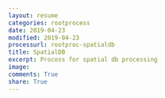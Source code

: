 ```yaml
---
layout: resume
categories: rootprocess
date: 2019-04-23
modified: 2019-04-23
processurl: rootproc-spatialdb
title: SpatialDB
excerpt: Process for spatial db processing
image: 
comments: True
share: True
---
```


